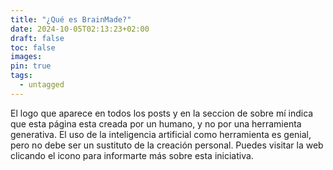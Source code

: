 ```yaml
---
title: "¿Qué es BrainMade?"
date: 2024-10-05T02:13:23+02:00
draft: false
toc: false
images:
pin: true
tags: 
  - untagged
---
```


El logo que aparece en todos los posts y en la seccion de sobre mí indica que esta página esta creada por un humano, y no por una herramienta generativa. El uso de la inteligencia artificial como herramienta es genial, pero no debe ser un sustituto de la creación personal. Puedes visitar la web clicando el icono para informarte más sobre esta iniciativa.